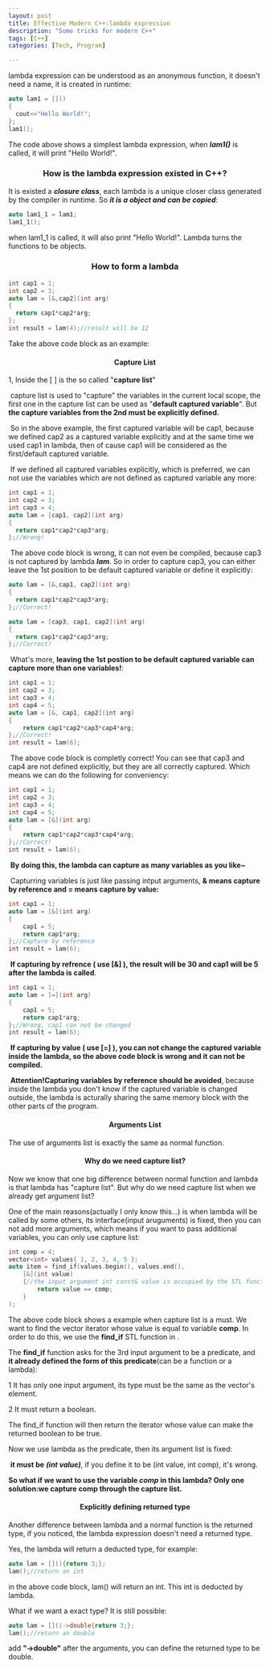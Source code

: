 ```yaml
---
layout: post
title: Effective Modern C++:lambda expression
description: "Some tricks for modern C++"
tags: [C++]
categories: [Tech, Program]

---
```


lambda expression can be understood as an anonymous function, it doesn't need a name, it is created in runtime:

```c++
auto lam1 = []()
{
  cout<<"Hello World!";
};
lam1();
```

The code above shows a simplest lambda expression, when ***lam1()*** is called, it will print "Hello World!".

### **<center>How is the lambda expression existed in C++?</center>**

It is existed a ***closure class***, each lambda is a unique closer class generated by the compiler in runtime. So ***it is a object and can be copied***:

<!-- more -->

```c++
auto lam1_1 = lam1;
lam1_1();
```

when lam1_1 is called, it will also print "Hello World!". Lambda turns the functions to be objects.

### **<center>How to form a lambda</center>**

```c++
int cap1 = 1;
int cap2 = 3;
auto lam = [&,cap2](int arg)
{
  return cap1*cap2*arg; 
};
int result = lam(4);//result will be 12
```

Take the above code block as an example:

#### <center>Capture List</center>

1, Inside the [ ] is the so called "**capture list**"

​	capture list is used to "capture" the variables in the current local scope, the first one in the capture list can be used as "**default captured variable**". But **the capture variables from the 2nd must be explicitly defined.** 

​	So in the above example, the first captured variable will be cap1, because we defined cap2 as a captured variable explicitly and at the same time we used cap1 in lambda, then of cause cap1 will be considered as the first/default captured variable.

​	If we defined all captured variables explicitly, which is preferred, we can not use the variables which are not defined as captured variable any more:

```c++
int cap1 = 1;
int cap2 = 3;
int cap3 = 4;
auto lam = [cap1, cap2](int arg)
{
  return cap1*cap2*cap3*arg; 
};//Wrong!
```

​	The above code block is wrong, it can not even be compiled, because cap3 is not captured by lambda ***lam***. So in order to capture cap3, you can either leave the 1st position to be default captured variable or define it explicitly:

```c++
auto lam = [&,cap1, cap2](int arg)
{
  return cap1*cap2*cap3*arg; 
};//Correct!

auto lam = [cap3, cap1, cap2](int arg)
{
  return cap1*cap2*cap3*arg; 
};//Correct!
```

​	What's more, **leaving the 1st postion to be default captured variable can capture more than one variables!**:

```c++
int cap1 = 1;
int cap2 = 3;
int cap3 = 4;
int cap4 = 5;
auto lam = [&, cap1, cap2](int arg) 
{
	return cap1*cap2*cap3*cap4*arg; 
};//Correct!
int result = lam(6);
```

​	The above code block is completly correct! You can see that cap3 and cap4 are not defined explicitly, but they are all correctly captured. Which means we can do the following for conveniency:

```c++
int cap1 = 1;
int cap2 = 3;
int cap3 = 4;
int cap4 = 5;
auto lam = [&](int arg) 
{
	return cap1*cap2*cap3*cap4*arg; 
};//Correct!
int result = lam(6);
```

​	**By doing this, the lambda can capture as many variables as you like~**

​	Capturring variables is just like passing intput arguments, **& means capture by reference and = means capture by value:**

```c++
int cap1 = 1;
auto lam = [&](int arg) 
{
	cap1 = 5;
	return cap1*arg; 
};//Capture by reference
int result = lam(6);
```

​	**If capturing by refrence ( use [&] ), the result will be 30 and cap1 will be 5 after the lambda is called**.

```c++
int cap1 = 1;
auto lam = [=](int arg) 
{
	cap1 = 5;
	return cap1*arg; 
};//Wrong, cap1 can not be changed
int result = lam(6);
```

​	**If capturing by value  ( use [=] ), you can not change the captured variable inside the lambda, so the above code block is wrong and it can not be compiled.**

​	**Attention!Capturing variables by reference should be avoided**, because inside the lambda you don't know if the captured variable is changed outside, the lambda is acturally sharing the same memory block with the other parts of the program.

#### <center>Arguments List</center>

The use of arguments list is exactly the same as normal function.

#### <center>Why do we need capture list?</center>

Now we know that one big difference between normal function and lambda is that lambda has "capture list". But why do we need capture list when we already get argument list?

One of the main reasons(actually I only know this...) is when lambda will be called by some others, its interface(input aruguments) is fixed, then you can not add more arguments, which means if you want to pass additional variables, you can only use capture list:

```c++
int comp = 4;
vector<int> values{ 1, 2, 3, 4, 5 };
auto item = find_if(values.begin(), values.end(), 
	[&](int value)
	{//the input argument int const& value is occupied by the STL function
		return value == comp; 
	}
);
```

The above code block shows a example when capture list is a must. We want to find the vector iterator whose value is equal to variable **comp**. In order to do this, we use the **find_if** STL function in <algorithm>.

The **find_if** function asks for the 3rd input argument to be a predicate, and **it already defined the form of this predicate**(can be a function or a lambda):

1 It has only one input argument, its type must be the same as the vector's element.

2 It must return a boolean.

The find_if function will then return the iterator whose value can make the returned boolean to be true.

Now we use lambda as the predicate, then its argument list is fixed: 

​	**it must be** ***(int value)***, if you define it to be (int value, int comp), it's wrong.

**So what if we want to use the variable *comp* in this lambda? Only one solution:we capture comp through the capture list.**

#### **<center>Explicitly defining returned type</center>**

Another difference between lambda and a normal function is the returned type, if you noticed, the lambda expression doesn't need a returned type.

Yes, the lambda will return a deducted type, for example:

```c++
auto lam = [](){return 3;};
lam();//return an int
```

in the above code block, lam() will return an int. This int is deducted by lambda.

What if we want a exact type? It is still possible:

```c++
auto lam = []()->double{return 3;};
lam();//return an double
```

add **"->double"** after the arguments, you can define the returned type to be double.

